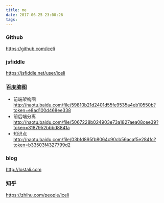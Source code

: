 ```yaml
---
title: me
date: 2017-06-25 23:00:26
tags:
---
```


### Github
https://github.com/iceli

### jsfiddle
https://jsfiddle.net/user/iceli

### 百度脑图
- 前端架构图
http://naotu.baidu.com/file/59810b21d2401d55fe9535a4eb10550b?token=e8ad100d468ee338
- 前后端分离
http://naotu.baidu.com/file/5067228b024903e73a1827aea08cee39?token=3187952bbbd8841a
- 知识点
http://naotu.baidu.com/file/03bfd895fb8064c90cb56acaf5e284fc?token=b33503f4327799d2

### blog
http://lostali.com

### 知乎
https://zhihu.com/people/iceli